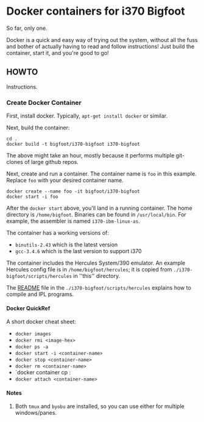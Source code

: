 # Docker containers for i370 Bigfoot
So far, only one.

Docker is a quick and easy way of trying out the system, without all the
fuss and bother of actually having to read and follow instructions! Just
build the container, start it, and you're good to go!

## HOWTO
Instructions.

### Create Docker Container
First, install docker. Typically, `apt-get install docker` or similar.

Next, build the container:
```
cd .
docker build -t bigfoot/i370-bigfoot i370-bigfoot
```
The above might take an hour, mostly because it performs multiple
git-clones of large github repos.

Next, create and run a container. The container name is `foo` in this
example.  Replace `foo` with your desired container name.
```
docker create --name foo -it bigfoot/i370-bigfoot
docker start -i foo
```
After the `docker start` above, you'll land in a running container.
The home directory is `/home/bigfoot`. Binaries can be found in
`/usr/local/bin`. For example, the assembler is named
`i370-ibm-linux-as`.

The container has a working versions of:
* `binutils-2.43` which is the latest version
* `gcc-3.4.6` which is the last version to support i370

The container includes the Hercules System/390 emulator. An example
Hercules config file is in `/home/bigfoot/hercules`; it is copied
from `./i370-bigfoot/scripts/hercules` in ''this'' directory.

The [README](./i370-bigfoot/scripts/hercules/README.md) file in the
`./i370-bigfoot/scripts/hercules` explains how to compile and IPL
programs.

#### Docker QuickRef
A short docker cheat sheet:
* `docker images`
* `docker rmi <image-hex>`
* `docker ps -a`
* `docker start -i <container-name>`
* `docker stop <container-name>`
* `docker rm <container-name>`
* `docker container cp <some-file> <container>:<path>
* `docker attach <container-name>`

#### Notes
1. Both `tmux` and `byobu` are installed, so you can use either for
   multiple windows/panes.
